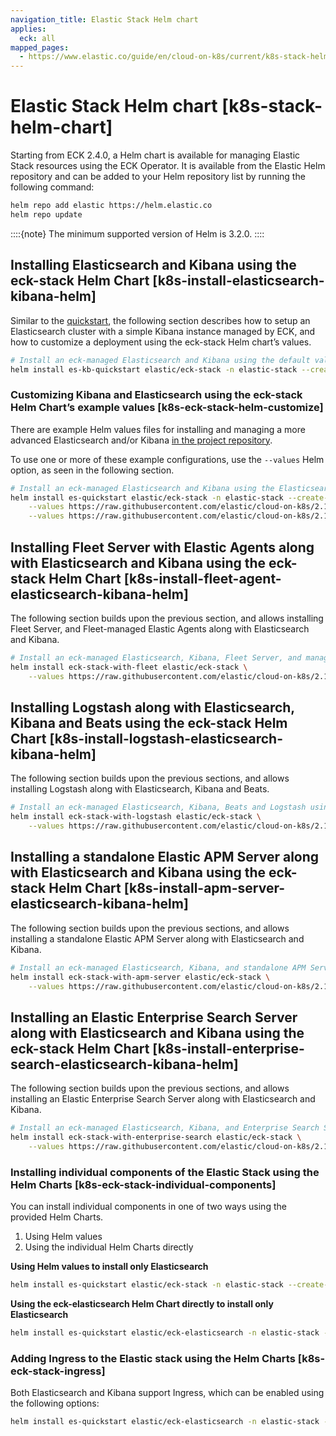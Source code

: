 ```yaml
---
navigation_title: Elastic Stack Helm chart
applies:
  eck: all
mapped_pages:
  - https://www.elastic.co/guide/en/cloud-on-k8s/current/k8s-stack-helm-chart.html
---
```


# Elastic Stack Helm chart [k8s-stack-helm-chart]

Starting from ECK 2.4.0, a Helm chart is available for managing Elastic Stack resources using the ECK Operator. It is available from the Elastic Helm repository and can be added to your Helm repository list by running the following command:

```sh
helm repo add elastic https://helm.elastic.co
helm repo update
```

::::{note} 
The minimum supported version of Helm is 3.2.0.
::::



## Installing Elasticsearch and Kibana using the eck-stack Helm Chart [k8s-install-elasticsearch-kibana-helm] 

Similar to the [quickstart](elasticsearch-deployment-quickstart.md), the following section describes how to setup an Elasticsearch cluster with a simple Kibana instance managed by ECK, and how to customize a deployment using the eck-stack Helm chart’s values.

```sh
# Install an eck-managed Elasticsearch and Kibana using the default values, which deploys the quickstart examples.
helm install es-kb-quickstart elastic/eck-stack -n elastic-stack --create-namespace
```


### Customizing Kibana and Elasticsearch using the eck-stack Helm Chart’s example values [k8s-eck-stack-helm-customize] 

There are example Helm values files for installing and managing a more advanced Elasticsearch and/or Kibana [in the project repository](https://github.com/elastic/cloud-on-k8s/tree/2.16/deploy/eck-stack/examples).

To use one or more of these example configurations, use the `--values` Helm option, as seen in the following section.

```sh
# Install an eck-managed Elasticsearch and Kibana using the Elasticsearch node roles example with hot, warm, and cold data tiers, and the Kibana example customizing the http service.
helm install es-quickstart elastic/eck-stack -n elastic-stack --create-namespace \
    --values https://raw.githubusercontent.com/elastic/cloud-on-k8s/2.16/deploy/eck-stack/examples/elasticsearch/hot-warm-cold.yaml \
    --values https://raw.githubusercontent.com/elastic/cloud-on-k8s/2.16/deploy/eck-stack/examples/kibana/http-configuration.yaml
```


## Installing Fleet Server with Elastic Agents along with Elasticsearch and Kibana using the eck-stack Helm Chart [k8s-install-fleet-agent-elasticsearch-kibana-helm] 

The following section builds upon the previous section, and allows installing Fleet Server, and Fleet-managed Elastic Agents along with Elasticsearch and Kibana.

```sh
# Install an eck-managed Elasticsearch, Kibana, Fleet Server, and managed Elastic Agents using custom values.
helm install eck-stack-with-fleet elastic/eck-stack \
    --values https://raw.githubusercontent.com/elastic/cloud-on-k8s/2.16/deploy/eck-stack/examples/agent/fleet-agents.yaml -n elastic-stack
```


## Installing Logstash along with Elasticsearch, Kibana and Beats using the eck-stack Helm Chart [k8s-install-logstash-elasticsearch-kibana-helm] 

The following section builds upon the previous sections, and allows installing Logstash along with Elasticsearch, Kibana and Beats.

```sh
# Install an eck-managed Elasticsearch, Kibana, Beats and Logstash using custom values.
helm install eck-stack-with-logstash elastic/eck-stack \
    --values https://raw.githubusercontent.com/elastic/cloud-on-k8s/2.16/deploy/eck-stack/examples/logstash/basic-eck.yaml -n elastic-stack
```


## Installing a standalone Elastic APM Server along with Elasticsearch and Kibana using the eck-stack Helm Chart [k8s-install-apm-server-elasticsearch-kibana-helm] 

The following section builds upon the previous sections, and allows installing a standalone Elastic APM Server along with Elasticsearch and Kibana.

```sh
# Install an eck-managed Elasticsearch, Kibana, and standalone APM Server using custom values.
helm install eck-stack-with-apm-server elastic/eck-stack \
    --values https://raw.githubusercontent.com/elastic/cloud-on-k8s/2.16/deploy/eck-stack/examples/apm-server/basic.yaml -n elastic-stack
```


## Installing an Elastic Enterprise Search Server along with Elasticsearch and Kibana using the eck-stack Helm Chart [k8s-install-enterprise-search-elasticsearch-kibana-helm] 

The following section builds upon the previous sections, and allows installing an Elastic Enterprise Search Server along with Elasticsearch and Kibana.

```sh
# Install an eck-managed Elasticsearch, Kibana, and Enterprise Search Server using custom values.
helm install eck-stack-with-enterprise-search elastic/eck-stack \
    --values https://raw.githubusercontent.com/elastic/cloud-on-k8s/2.16/deploy/eck-stack/examples/enterprise-search/basic.yaml -n elastic-stack
```


### Installing individual components of the Elastic Stack using the Helm Charts [k8s-eck-stack-individual-components] 

You can install individual components in one of two ways using the provided Helm Charts.

1. Using Helm values
2. Using the individual Helm Charts directly

**Using Helm values to install only Elasticsearch**

```sh
helm install es-quickstart elastic/eck-stack -n elastic-stack --create-namespace --set=eck-kibana.enabled=false
```

**Using the eck-elasticsearch Helm Chart directly to install only Elasticsearch**

```sh
helm install es-quickstart elastic/eck-elasticsearch -n elastic-stack --create-namespace
```


### Adding Ingress to the Elastic stack using the Helm Charts [k8s-eck-stack-ingress] 

Both Elasticsearch and Kibana support Ingress, which can be enabled using the following options:

```sh
helm install es-quickstart elastic/eck-elasticsearch -n elastic-stack --create-namespace --set=ingress.enabled=true --set=ingress.hosts[0].host=elasticsearch.example.com --set=ingress.hosts[0].path="/"
```

